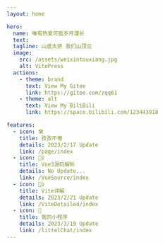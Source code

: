```yaml
---
layout: home

hero:
  name: 唯有热爱可抵岁月漫长
  text: 
  tagline: 山底太挤 我们山顶见
  image:
    src: /assets/weixintouxiang.jpg
    alt: VitePress
  actions:
    - theme: brand
      text: View My Gitee
      link: https://gitee.com/zqq61
    - theme: alt
      text: View My BiliBili
      link: https://space.bilibili.com/123443918

features:
  - icon: 🛠️
    title: 孜孜不倦
    details: 2023/2/17 Update
    link: /page/index
  - icon: 🧛‍♀️
    title: Vue3源码解析
    details: No Update...
    link: /VueSource/index
  - icon: 🕵️‍♀️
    title: Vite详解
    details: 2023/2/21 Update
    link: /ViteDetailed/index
  - icon: 🌊
    title: 我的小程序
    details: 2023/3/19 Update
    link: /littelChat/index
---
```


<style>
 :root {
    /* --vp-nav-height: 94px !important; */
    --vt-c-divider-light:rgba(84,84,84,.48);
 }
 .VPNav{
    position: relative !important;
    border-bottom: 1px solid var(--vt-c-divider-light);
 }
#VPContent {
    background-size: cover;
    /* backdrop-filter: saturate(50%) blur(4px); */
    /* background:linear-gradient(to top left,rgba(84,84,84,.48) 1%, #1e1e20); */
}
.image-container *{
  border-radius: 50%;
}
.VPNavBarTitle .title img {
  border-radius:5px;
}
/* --vp-c-brand 边框绿 */
.VPFeature.link:hover{
  border-color: var(--vp-c-brand);
  background-color: var(--vp-c-bg-soft-up);
   box-shadow: 0px 0px 10px 0px var(--vp-c-brand);
   color:var(--vp-c-brand);
}
.VPFeature.link:hover .title{
   transition: all 0.3s;
}
</style>
<script setup>
    import { onMounted , ref } from "vue";
    import { getUserIP , userAgent } from "./utils/util.js"
    let ip = 0
    let userDate = ""
    onMounted(()=>{
        console.log("onMonted")
        userDate = userAgent();
    })
</script>

